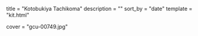 
title = "Kotobukiya Tachikoma"
description = ""
sort_by = "date"
template = "kit.html"


cover = "gcu-00749.jpg"
